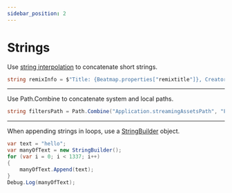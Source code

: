 ```yaml
---
sidebar_position: 2
---
```


# Strings

Use [string interpolation](https://learn.microsoft.com/en-us/dotnet/csharp/language-reference/tokens/interpolated) to concatenate short strings.

```cs
string remixInfo = $"Title: {Beatmap.properties["remixtitle"]}, Creator: {Beatmap.properties["remixauthor"]}";
```

---

Use Path.Combine to concatenate system and local paths.

```cs
string filtersPath = Path.Combine("Application.streamingAssetsPath", "Filters");
```

---

When appending strings in loops, use a [StringBuilder](https://learn.microsoft.com/en-us/dotnet/api/system.text.stringbuilder) object.

```cs
var text = "hello";
var manyOfText = new StringBuilder();
for (var i = 0; i < 1337; i++)
{
    manyOfText.Append(text);
}
Debug.Log(manyOfText);
```